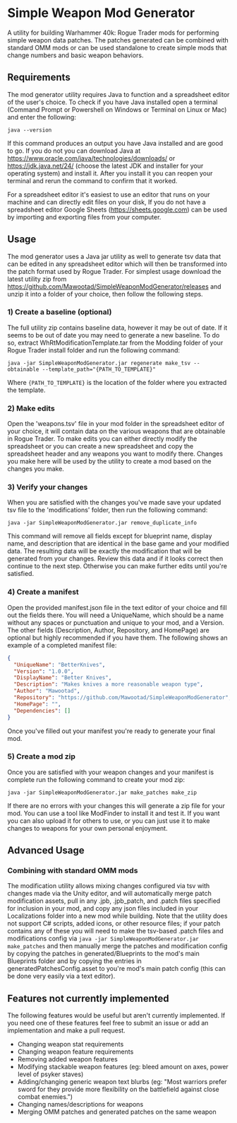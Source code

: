 # Simple Weapon Mod Generator

A utility for building Warhammer 40k: Rogue Trader mods for performing simple weapon data patches. The patches generated
can be combined with standard OMM mods or can be used standalone to create simple mods that change numbers and basic
weapon behaviors.

## Requirements

The mod generator utility requires Java to function and a spreadsheet editor of the user's choice. To check if you have
Java installed open a terminal (Command Prompt or Powershell on Windows or Terminal on Linux or Mac) and enter the
following:

```shell
java --version
```

If this command produces an output you have Java installed and are good to go. If you do not you can download Java
at https://www.oracle.com/java/technologies/downloads/ or https://jdk.java.net/24/ (choose the latest JDK and installer
for your operating system) and install it. After you install it you can reopen your terminal and rerun the command to
confirm that it worked.

For a spreadsheet editor it's easiest to use an editor that runs on your machine and can directly edit files on your
disk, If you do not have a spreadsheet editor Google Sheets (https://sheets.google.com) can be used by importing and
exporting files from your computer.

## Usage

The mod generator uses a Java jar utility as well to generate tsv data that can be edited in any spreadsheet editor
which will then be transformed into the patch format used by Rogue Trader. For simplest usage download the latest
utility zip from https://github.com/Mawootad/SimpleWeaponModGenerator/releases and unzip it into a folder of your
choice, then follow the following steps.

### 1) Create a baseline (optional)

The full utility zip contains baseline data, however it may be out of date. If it seems to be out of date you may need
to generate a new baseline. To do so, extract WhRtModificationTemplate.tar from the Modding folder of your Rogue Trader
install folder and run the following command:

```shell
java -jar SimpleWeaponModGenerator.jar regenerate make_tsv --obtainable --template_path="{PATH_TO_TEMPLATE}"
```

Where `{PATH_TO_TEMPLATE}` is the location of the folder where you extracted the template.

### 2) Make edits

Open the 'weapons.tsv' file in your mod folder in the spreadsheet editor of your choice, it will contain data on the
various weapons that are obtainable in Rogue Trader. To make edits you can either directly modify the spreadsheet or you
can create a new spreadsheet and copy the spreadsheet header and any weapons you want to modify there. Changes you make
here will be used by the utility to create a mod based on the changes you make.

### 3) Verify your changes

When you are satisfied with the changes you've made save your updated tsv file to the 'modifications' folder, then run
the following command:

```shell
java -jar SimpleWeaponModGenerator.jar remove_duplicate_info
```

This command will remove all fields except for blueprint name, display name, and description that are identical in the
base game and your modified data. The resulting data will be exactly the modification that will be generated from your
changes. Review this data and if it looks correct then continue to the next step. Otherwise you can make further edits
until you're satisfied.

### 4) Create a manifest

Open the provided manifest.json file in the text editor of your choice and fill out the fields there. You will need a
UniqueName, which should be a name without any spaces or punctuation and unique to your mod, and a Version. The other
fields (Description, Author, Repository, and HomePage) are optional but highly recommended if you have them. The
following shows an example of a completed manifest file:

```json
{
  "UniqueName": "BetterKnives",
  "Version": "1.0.0",
  "DisplayName": "Better Knives",
  "Description": "Makes knives a more reasonable weapon type",
  "Author": "Mawootad",
  "Repository": "https://github.com/Mawootad/SimpleWeaponModGenerator",
  "HomePage": "",
  "Dependencies": []
}
```

Once you've filled out your manifest you're ready to generate your final mod.

### 5) Create a mod zip

Once you are satisfied with your weapon changes and your manifest is complete run the following command to create your
mod zip:

```shell
java -jar SimpleWeaponModGenerator.jar make_patches make_zip
```

If there are no errors with your changes this will generate a zip file for your mod. You can use a tool like ModFinder
to install it and test it. If you want you can also upload it for others to use, or you can just use it to make changes
to weapons for your own personal enjoyment.

## Advanced Usage

### Combining with standard OMM mods

The modification utility allows mixing changes configured via tsv with changes made via the Unity editor, and will
automatically merge patch modification assets, pull in any .jpb, .jpb_patch, and .patch files specified for inclusion in
your mod, and copy any json files included in your Localizations folder into a new mod while building. Note that the
utility does not support C# scripts, added icons, or other resource files; if your patch contains any of these you will
need to make the tsv-based .patch files and modifications config via
`java -jar SimpleWeaponModGenerator.jar make_patches` and then manually merge the patches and modification config by
copying the patches in generated/Blueprints to the mod's main Blueprints folder and by copying the entries in
generatedPatchesConfig.asset to you're mod's main patch config (this can be done very easily via a text editor).

## Features not currently implemented

The following features would be useful but aren't currently implemented. If you need one of these features feel free to
submit an issue or add an implementation and make a pull request.

- Changing weapon stat requirements
- Changing weapon feature requirements
- Removing added weapon features
- Modifying stackable weapon features (eg: bleed amount on axes, power level of psyker staves)
- Adding/changing generic weapon text blurbs (eg: "Most warriors prefer sword for they provide more flexibility on the
  battlefield against close combat enemies.")
- Changing names/descriptions for weapons
- Merging OMM patches and generated patches on the same weapon
